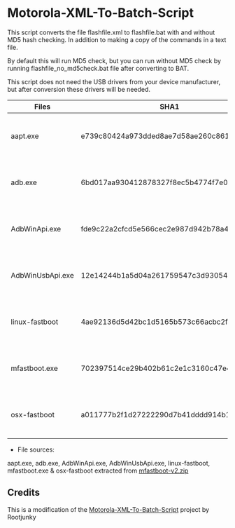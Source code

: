 # Motorola-XML-To-Batch-Script

This script converts the file flashfile.xml to flashfile.bat with and without MD5 hash checking.
In addition to making a copy of the commands in a text file.

By default this will run MD5 check,
but you can run without MD5 check by running flashfile_no_md5check.bat file after converting to BAT.

This script does not need the USB drivers from your device manufacturer,
but after conversion these drivers will be needed.

| Files | SHA1 | Virustotal |
| --- | --- | --- |
| aapt.exe | e739c80424a973dded8ae7d58ae260c861ab0882 | 0/69 2021-08-04 19:58:29 UTC |
| adb.exe | 6bd017aa930412878327f8ec5b4774f7e04fbb42 | 0/68 2021-08-10 13:11:05 UTC |
| AdbWinApi.exe | fde9c22a2cfcd5e566cec2e987d942b78a4eeae8 | 0/66 2021-09-04 06:18:33 UTC |
| AdbWinUsbApi.exe | 12e14244b1a5d04a261759547c3d930547f52fa3 | 0/65 2021-09-04 06:18:33 UTC |
| linux-fastboot | 4ae92136d5d42bc1d5165b573c66acbc2f3ec145 | 0/60 2021-05-26 07:00:25 UTC |
| mfastboot.exe | 702397514ce29b402b61c2e1c3160c47e4834544 | 1/65 2021-09-06 02:56:54 UTC |
| osx-fastboot | a011777b2f1d27222290d7b41dddd914b1139af8 | 0/60 2018-06-20 01:33:01 UTC |

- File sources:

aapt.exe, adb.exe, AdbWinApi.exe, AdbWinUsbApi.exe, linux-fastboot, mfastboot.exe & osx-fastboot extracted from [mfastboot-v2.zip](https://forum.xda-developers.com/t/using-mfastboot-exe-to-flash-a-motorola-device.3203518)

## Credits

This is a modification of the [Motorola-XML-To-Batch-Script](https://github.com/rootjunky/Motorola-XML-To-Batch-Script) project by Rootjunky
